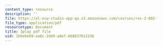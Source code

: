 ```yaml
---
content_type: resource
description: ''
file: https://ol-ocw-studio-app-qa.s3.amazonaws.com/courses/res-2-002-finite-element-procedures-for-solids-and-structures-spring-2010/1b6ebe69aa8c2dd9a8ef668837612336_-BYC6cNSO78.pdf
file_type: application/pdf
resourcetype: Document
title: 3play pdf file
uid: 1b6ebe69-aa8c-2dd9-a8ef-668837612336
---
```

